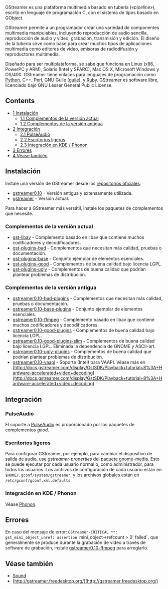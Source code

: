 GStreamer es una plataforma multimedia basado en tubería (_«pipeline»_), escrito en lenguaje de programación C, con el sistema de tipos basado en GObject.

GStreamer permite a un programador crear una variedad de componentes multimedia manipulables, incluyendo reproducción de audio sencilla, reproducción de audio y vídeo, grabación, transmisión y edición. El diseño de la tubería sirve como base para crear muchos tipos de aplicaciones multimedia como editores de vídeo, emisoras de radiodifusión y reproductores multimedia.

Diseñado para ser multiplataforma, se sabe que funciona en Linux (x86, PowerPC y ARM), Solaris (Intel y SPARC), Mac OS X, Microsoft Windows y OS/400\. GStreamer tiene enlaces para lenguajes de programación como [Python](/index.php/Python "Python"), C++, Perl, GNU Guile ([guile](https://www.archlinux.org/packages/?name=guile)), y [Ruby](/index.php/Ruby "Ruby"). GStreamer es software libre, licenciado bajo GNU Lesser General Public License.

## Contents

*   [1 Instalación](#Instalaci.C3.B3n)
    *   [1.1 Complementos de la versión actual](#Complementos_de_la_versi.C3.B3n_actual)
    *   [1.2 Complementos de la versión antigua](#Complementos_de_la_versi.C3.B3n_antigua)
*   [2 Integración](#Integraci.C3.B3n)
    *   [2.1 PulseAudio](#PulseAudio)
    *   [2.2 Escritorios ligeros](#Escritorios_ligeros)
    *   [2.3 Integración en KDE / Phonon](#Integraci.C3.B3n_en_KDE_.2F_Phonon)
*   [3 Errores](#Errores)
*   [4 Véase también](#V.C3.A9ase_tambi.C3.A9n)

## Instalación

Instale una versión de GStreamer desde los [repositorios oficiales](/index.php/Official_Repositories_(Espa%C3%B1ol) "Official Repositories (Español)"):

*   [gstreamer0.10](https://www.archlinux.org/packages/?name=gstreamer0.10) - Versión antigua y extensamente utilizada.
*   [gstreamer](https://www.archlinux.org/packages/?name=gstreamer) - Versión actual.

Para hacer a GStreamer más versátil, instale los paquetes de complementos que necesite.

### Complementos de la versión actual

*   [gst-libav](https://www.archlinux.org/packages/?name=gst-libav) - Complemento basado en libav que contiene muchos codificadores y decodificadores.
*   [gst-plugins-bad](https://www.archlinux.org/packages/?name=gst-plugins-bad) - Complementos que necesitan más calidad, pruebas o documentación.
*   [gst-plugins-base](https://www.archlinux.org/packages/?name=gst-plugins-base) - Conjunto ejemplar de elementos esenciales.
*   [gst-plugins-good](https://www.archlinux.org/packages/?name=gst-plugins-good) - Complementos de buena calidad bajo licencia LGPL.
*   [gst-plugins-ugly](https://www.archlinux.org/packages/?name=gst-plugins-ugly) - Complementos de buena calidad que podrían plantear problemas de distribución.

### Complementos de la versión antigua

*   [gstreamer0.10-bad-plugins](https://www.archlinux.org/packages/?name=gstreamer0.10-bad-plugins) - Complementos que necesitan más calidad, pruebas o documentación.
*   [gstreamer0.10-base-plugins](https://www.archlinux.org/packages/?name=gstreamer0.10-base-plugins) - Conjunto ejemplar de elementos esenciales.
*   [gstreamer0.10-ffmpeg](https://www.archlinux.org/packages/?name=gstreamer0.10-ffmpeg) - Complemento basado en libav que contiene muchos codificadores y decodificadores.
*   [gstreamer0.10-good-plugins](https://www.archlinux.org/packages/?name=gstreamer0.10-good-plugins) - Complementos de buena calidad bajo licencia LGPL.
*   [gstreamer0.10-good-plugins-slim](https://aur.archlinux.org/packages/gstreamer0.10-good-plugins-slim/) - Complementos de buena calidad bajo licencia LGPL. Eliminada la dependencia de GNOME y ASCII-art.
*   [gstreamer0.10-ugly-plugins](https://www.archlinux.org/packages/?name=gstreamer0.10-ugly-plugins) - Complementos de buena calidad que podrían plantear problemas de distribución.
*   [gstreamer0.10-vaapi](https://aur.archlinux.org/packages/gstreamer0.10-vaapi/) - Soporte (Intel) para VAAPI. Véase más en [http://docs.gstreamer.com/display/GstSDK/Playback+tutorial+8%3A+Hardware-accelerated+video+decoding](http://docs.gstreamer.com/display/GstSDK/Playback+tutorial+8%3A+Hardware-accelerated+video+decoding).

## Integración

### PulseAudio

El soporte a [PulseAudio](/index.php/PulseAudio "PulseAudio") es proporcionado por los paquetes de complementos _good_.

### Escritorios ligeros

Para configurar GStreamer, por ejemplo, para cambiar el dispositivo de salida de audio, use _gstreamer-properties_ del paquete [gnome-media](https://www.archlinux.org/packages/?name=gnome-media). Esto se puede ejecutar por cada usuario normal o, como administrador, para todos los usuarios. Los archivos de configuración de cada usuario están en `$HOME/.gconf/system/gstreamer`, y los archivos globales están en `/etc/gconf/gconf.xml.defaults`.

### Integración en KDE / Phonon

Véase [Phonon](/index.php/Phonon "Phonon").

## Errores

En caso del mensaje de error: `GStreamer-CRITICAL **: gst_mini_object_unref: assertion `mini_object->refcount > 0' failed`, que generalmente se produce durante la grabación de vídeo a través de software de grabación, instale [gstreamer0.10-ffmpeg](https://www.archlinux.org/packages/?name=gstreamer0.10-ffmpeg) para arreglarlo.

## Véase también

*   [Sound](/index.php/Sound_system_(Espa%C3%B1ol) "Sound system (Español)")
*   [http://gstreamer.freedesktop.org/](http://gstreamer.freedesktop.org/)